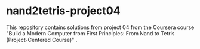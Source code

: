 # nand2tetris-project04
This repository contains solutions from project 04 from the Coursera course "Build a Modern Computer from First Principles: From Nand to Tetris (Project-Centered Course)" .
